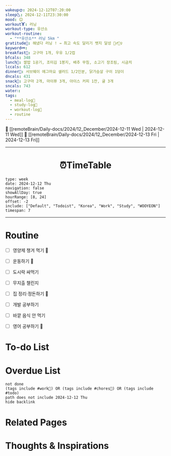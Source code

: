 ```yaml
---
wakeup🌞: 2024-12-12T07:20:00
sleep🌜: 2024-12-11T23:30:00
mood: 😊
workout🏋️: 러닝
workout-type: 유산소
workout-routine:
  - "**유산소** 러닝 5km "
gratitude🙏: 해냈다 러닝 ! → 최고 속도 달리기 뱃지 달성 🏃‍♂️🏃‍♀️
keyword🗝️: 
breakfast🍳: 고구마 1개, 우유 1/2컵
bfcals: 348
lunch🍚: 쌀밥 1공기, 조미김 1봉지, 배추 무침, 소고기 장조림, 시금치
lccals: 612
dinner🥗: 서브웨이 에그마요 샐러드 1/2인분, 닭가슴살 구이 1덩이
dncals: 431
snack🍬: 고구마 2개, 마이쮸 3개, 아이스 커피 1잔, 귤 3개
sncals: 743
water💧: 
tags:
  - meal-log📝
  - study-log📓
  - workout-log💪
  - routine
---
```


🔺 [[remoteBrain/Daily-docs/2024/12_December/2024-12-11 Wed | 2024-12-11 Wed]]
🔻 [[remoteBrain/Daily-docs/2024/12_December/2024-12-13 Fri | 2024-12-13 Fri]]
___
<h1> <center>⏰TimeTable </center> </h1>

```gEvent
type: week
date: 2024-12-12 Thu
navigation: false
showAllDay: true
hourRange: [8, 24]
offset: -2
include: ["Default", "Todoist", "Korea", "Work", "Study", "WOOYEON"]
timespan: 7
```

--- 


# Routine 

- [ ] 영양제 챙겨 먹기 🔼 
- [ ] 운동하기 🔼 
- [ ] 도시락 싸먹기 
- [ ] 무지출 챌린지 
- [ ] 집 정리·정돈하기 🔼
- [ ] 개발 공부하기
- [ ] 바깥 음식 안 먹기 
- [ ] 영어 공부하기 🔼 


# To-do List


# Overdue List
```tasks
not done
(tags include #work💼) OR (tags include #chores🧺) OR (tags include #todo)
path does not include 2024-12-12 Thu
hide backlink
```

# Related Pages



# Thoughts & Inspirations

